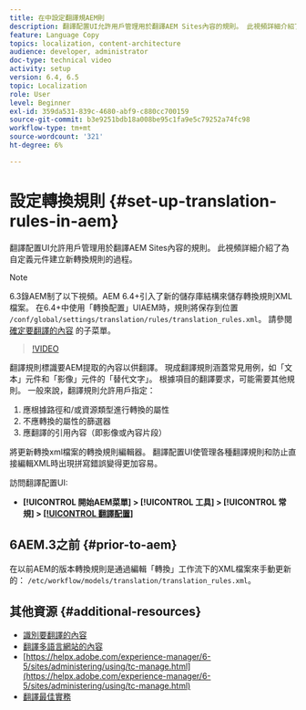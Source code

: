 ```yaml
---
title: 在中設定翻譯規AEM則
description: 翻譯配置UI允許用戶管理用於翻譯AEM Sites內容的規則。 此視頻詳細介紹了為自定義元件建立新轉換規則的過程。
feature: Language Copy
topics: localization, content-architecture
audience: developer, administrator
doc-type: technical video
activity: setup
version: 6.4, 6.5
topic: Localization
role: User
level: Beginner
exl-id: 359da531-839c-4680-abf9-c880cc700159
source-git-commit: b3e9251bdb18a008be95c1fa9e5c79252a74fc98
workflow-type: tm+mt
source-wordcount: '321'
ht-degree: 6%

---
```


# 設定轉換規則 {#set-up-translation-rules-in-aem}

翻譯配置UI允許用戶管理用於翻譯AEM Sites內容的規則。 此視頻詳細介紹了為自定義元件建立新轉換規則的過程。

>[!NOTE]
>
> 6.3錄AEM制了以下視頻。AEM 6.4+引入了新的儲存庫結構來儲存轉換規則XML檔案。 在6.4+中使用「轉換配置」UIAEM時，規則將保存到位置 `/conf/global/settings/translation/rules/translation_rules.xml`。 請參閱 [確定要翻譯的內容](https://helpx.adobe.com/experience-manager/6-5/sites/administering/using/tc-rules.html) 的子菜單。

>[!VIDEO](https://video.tv.adobe.com/v/18135?quality=12&learn=on)

翻譯規則標識要AEM提取的內容以供翻譯。 現成翻譯規則涵蓋常見用例，如「文本」元件和「影像」元件的「替代文字」。 根據項目的翻譯要求，可能需要其他規則。 一般來說，翻譯規則允許用戶指定：

1. 應根據路徑和/或資源類型進行轉換的屬性
2. 不應轉換的屬性的篩選器
3. 應翻譯的引用內容（即影像或內容片段）

將更新轉換xml檔案的轉換規則編輯器。 翻譯配置UI使管理各種翻譯規則和防止直接編輯XML時出現拼寫錯誤變得更加容易。

訪問翻譯配置UI:

* **[!UICONTROL 開始AEM菜單] > [!UICONTROL 工具] > [!UICONTROL 常規] > [[!UICONTROL 翻譯配置]](http://localhost:4502/libs/cq/translation/translationrules/contexts.html)**

## 6AEM.3之前 {#prior-to-aem}

在以前AEM的版本轉換規則是通過編輯「轉換」工作流下的XML檔案來手動更新的： `/etc/workflow/models/translation/translation_rules.xml`。

## 其他資源 {#additional-resources}

* [識別要翻譯的內容](https://helpx.adobe.com/experience-manager/6-5/sites/administering/using/tc-rules.html)
* [翻譯多語言網站的內容](https://helpx.adobe.com/tw/experience-manager/6-5/sites/administering/using/translation.html)
* [https://helpx.adobe.com/experience-manager/6-5/sites/administering/using/tc-manage.html](https://helpx.adobe.com/experience-manager/6-5/sites/administering/using/tc-manage.html)
* [翻譯最佳實務](https://helpx.adobe.com/experience-manager/6-5/sites/administering/using/tc-bp.html)
